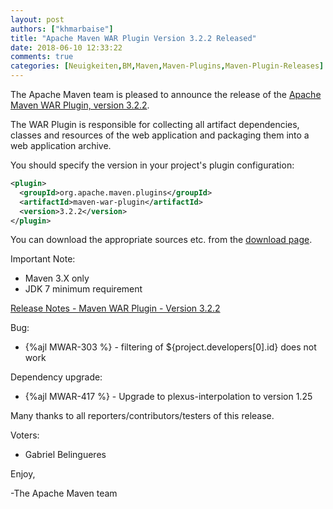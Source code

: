 ```yaml
---
layout: post
authors: ["khmarbaise"]
title: "Apache Maven WAR Plugin Version 3.2.2 Released"
date: 2018-06-10 12:33:22
comments: true
categories: [Neuigkeiten,BM,Maven,Maven-Plugins,Maven-Plugin-Releases]
---
```

The Apache Maven team is pleased to announce the release of the 
[Apache Maven WAR Plugin, version 3.2.2](https://maven.apache.org/plugins/maven-war-plugin/).

The WAR Plugin is responsible for collecting all artifact dependencies, classes
and resources of the web application and packaging them into a web application
archive.

You should specify the version in your project's plugin configuration:

``` xml
<plugin>
  <groupId>org.apache.maven.plugins</groupId>
  <artifactId>maven-war-plugin</artifactId>
  <version>3.2.2</version>
</plugin>
```

You can download the appropriate sources etc. from the [download page][download].

Important Note: 

 * Maven 3.X only
 * JDK 7 minimum requirement


<!-- more -->


[Release Notes - Maven WAR Plugin - Version 3.2.2](https://issues.apache.org/jira/secure/ReleaseNote.jspa?projectId=12318121&version=12343264)

Bug:

 * {%ajl MWAR-303 %} - filtering of ${project.developers[0].id} does not work

Dependency upgrade:

 * {%ajl MWAR-417 %} - Upgrade to plexus-interpolation to version 1.25

Many thanks to all reporters/contributors/testers of this release.

Voters:

 * Gabriel Belingueres 


Enjoy,

-The Apache Maven team

[download]: https://maven.apache.org/plugins/maven-war-plugin/download.cgi

